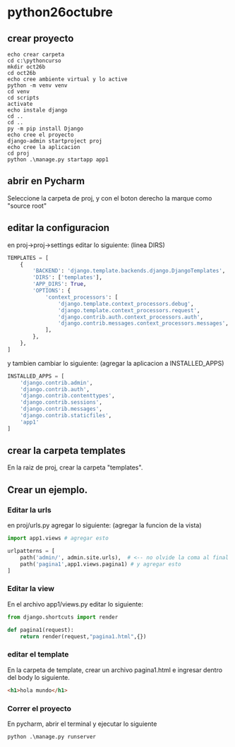 # python26octubre

## crear proyecto

```shell
echo crear carpeta
cd c:\pythoncurso
mkdir oct26b
cd oct26b
echo cree ambiente virtual y lo active
python -m venv venv
cd venv
cd scripts
activate
echo instale django
cd ..
cd ..
py -m pip install Django
echo cree el proyecto
django-admin startproject proj
echo cree la aplicacion
cd proj
python .\manage.py startapp app1 
```

## abrir en Pycharm

Seleccione la carpeta de proj, y con el boton derecho la marque como "source root"

## editar la configuracion

en proj->proj->settings editar lo siguiente: (linea DIRS)

```python
TEMPLATES = [
    {
        'BACKEND': 'django.template.backends.django.DjangoTemplates',
        'DIRS': ['templates'],
        'APP_DIRS': True,
        'OPTIONS': {
            'context_processors': [
                'django.template.context_processors.debug',
                'django.template.context_processors.request',
                'django.contrib.auth.context_processors.auth',
                'django.contrib.messages.context_processors.messages',
            ],
        },
    },
]
```

y tambien cambiar lo siguiente: (agregar la aplicacion a INSTALLED_APPS)

```python
INSTALLED_APPS = [
    'django.contrib.admin',
    'django.contrib.auth',
    'django.contrib.contenttypes',
    'django.contrib.sessions',
    'django.contrib.messages',
    'django.contrib.staticfiles',
    'app1'
]
```

## crear la carpeta templates

En la raiz de proj, crear la carpeta "templates".

## Crear un ejemplo.

### Editar la urls

en proj/urls.py agregar lo siguiente: (agregar la funcion de la vista)

```python
import app1.views # agregar esto

urlpatterns = [
    path('admin/', admin.site.urls),  # <-- no olvide la coma al final
    path('pagina1',app1.views.pagina1) # y agregar esto 
]
```

### Editar la view

En el archivo app1/views.py editar lo siguiente:

```python
from django.shortcuts import render

def pagina1(request):
    return render(request,"pagina1.html",{})
```

### editar el template

En la carpeta de template, crear un archivo pagina1.html e ingresar dentro del body lo siguiente.

```html
<h1>hola mundo</h1>
```

### Correr el proyecto

En pycharm, abrir el terminal y ejecutar lo siguiente

```shell
python .\manage.py runserver 
```